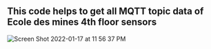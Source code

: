 ## This code helps to get all MQTT topic data of Ecole des mines 4th floor sensors 
![Screen Shot 2022-01-17 at 11 56 37 PM](https://user-images.githubusercontent.com/78360237/152173008-203c63ff-f6fe-46d2-a978-11b619d24f5e.png)
